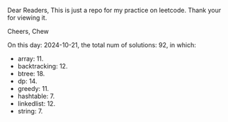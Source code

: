 Dear Readers,
This is just a repo for my practice on leetcode.
Thank your for viewing it.

Cheers,
Chew

On this day: 2024-10-21, the total num of solutions: 92, in which:
- array: 11.
- backtracking: 12.
- btree: 18.
- dp: 14.
- greedy: 11.
- hashtable: 7.
- linkedlist: 12.
- string: 7.